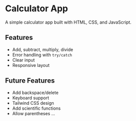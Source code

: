 # Calculator App

A simple calculator app built with HTML, CSS, and JavaScript.

## Features
- Add, subtract, multiply, divide
- Error handling with `try/catch`
- Clear input
- Responsive layout

## Future Features
- Add backspace/delete
- Keyboard support
- Tailwind CSS design
- Add scientific functions
- Allow parentheses
  ...

